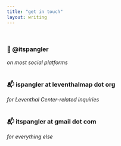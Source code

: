 ```yaml
---
title: "get in touch"
layout: writing
---
```


<br>

### 🦋 @itspangler
*on most social platforms*
<br><br>

### 📬 ispangler at leventhalmap dot org
*for Leventhal Center-related inquiries*
<br><br>

### 📬 itspangler at gmail dot com
*for everything else*
<br><br>